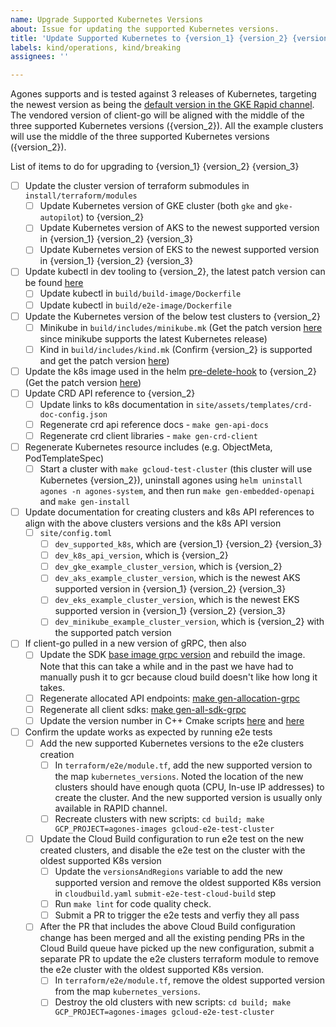```yaml
---
name: Upgrade Supported Kubernetes Versions
about: Issue for updating the supported Kubernetes versions.
title: 'Update Supported Kubernetes to {version_1} {version_2} {version_3}'
labels: kind/operations, kind/breaking
assignees: ''

---
```


Agones supports and is tested against 3 releases of Kubernetes, targeting the newest version as being the [default version in the GKE Rapid channel](https://cloud.google.com/kubernetes-engine/docs/release-notes#current_versions). The vendored version of client-go will be aligned with the middle of the three supported Kubernetes versions ({version_2}). All the example clusters will use the middle of the three supported Kubernetes versions ({version_2}).

List of items to do for upgrading to {version_1} {version_2} {version_3}

- [ ] Update the cluster version of terraform submodules in `install/terraform/modules`
    - [ ] Update Kubernetes version of GKE cluster (both `gke` and `gke-autopilot`) to {version_2}
    - [ ] Update Kubernetes version of AKS to the newest supported version in {version_1} {version_2} {version_3}
    - [ ] Update Kubernetes version of EKS to the newest supported version in {version_1} {version_2} {version_3}
- [ ] Update kubectl in dev tooling to {version_2}, the latest patch version can be found [here](https://kubernetes.io/releases/)
    - [ ] Update kubectl in `build/build-image/Dockerfile`
    - [ ] Update kubectl in `build/e2e-image/Dockerfile`
- [ ] Update the Kubernetes version of the below test clusters to {version_2}
    - [ ] Minikube in `build/includes/minikube.mk` (Get the patch version [here](https://kubernetes.io/releases/) since minikube supports the latest Kubernetes release)
    - [ ] Kind in `build/includes/kind.mk` (Confirm {version_2} is supported and get the patch version [here](https://github.com/kubernetes-sigs/kind/releases))
- [ ] Update the k8s image used in the helm [pre-delete-hook](https://github.com/googleforgames/agones/blob/main/install/helm/agones/templates/hooks/pre_delete_hook.yaml) to {version_2} (Get the patch version [here](https://hub.docker.com/r/lachlanevenson/k8s-kubectl))
- [ ] Update CRD API reference to {version_2}
    - [ ] Update links to k8s documentation in `site/assets/templates/crd-doc-config.json`
    - [ ] Regenerate crd api reference docs - `make gen-api-docs`
    - [ ] Regenerate crd client libraries - `make gen-crd-client`
- [ ] Regenerate Kubernetes resource includes (e.g. ObjectMeta, PodTemplateSpec)
    - [ ] Start a cluster with `make gcloud-test-cluster` (this cluster will use Kubernetes {version_2}), uninstall agones using `helm uninstall agones -n agones-system`, and then run  `make gen-embedded-openapi` and `make gen-install`
- [ ] Update documentation for creating clusters and k8s API references to align with the above clusters versions and the k8s API version
    - [ ] `site/config.toml`
        - [ ] `dev_supported_k8s`, which are {version_1} {version_2} {version_3}
        - [ ] `dev_k8s_api_version`, which is {version_2}
        - [ ] `dev_gke_example_cluster_version`, which is {version_2}
        - [ ] `dev_aks_example_cluster_version`, which is the newest AKS supported version in {version_1} {version_2} {version_3}
        - [ ] `dev_eks_example_cluster_version`, which is the newest EKS supported version in {version_1} {version_2} {version_3}
        - [ ] `dev_minikube_example_cluster_version`, which is {version_2} with the supported patch version
- [ ] If client-go pulled in a new version of gRPC, then also
    - [ ] Update the SDK [base image grpc version](https://github.com/googleforgames/agones/blob/main/build/includes/sdk.mk#L30) and rebuild the image. Note that this can take a while and in the past we have had to manually push it to gcr because cloud build doesn't like how long it takes.
    - [ ] Regenerate allocated API endpoints: [make gen-allocation-grpc](https://github.com/googleforgames/agones/blob/main/build/includes/allocation.mk#L55)
    - [ ] Regenerate all client sdks: [make gen-all-sdk-grpc](https://github.com/googleforgames/agones/blob/main/build/README.md#make-gen-all-sdk-grpc)
    - [ ] Update the version number in C++ Cmake scripts [here](https://github.com/googleforgames/agones/blob/main/sdks/cpp/CMakeLists.txt#L100) and [here](https://github.com/googleforgames/agones/blob/main/sdks/cpp/cmake/prerequisites.cmake#L34)
- [ ] Confirm the update works as expected by running e2e tests
    - [ ] Add the new supported Kubernetes versions to the e2e clusters creation
        - [ ] In `terraform/e2e/module.tf`, add the new supported version to the map `kubernetes_versions`. Noted the location of the new clusters should have enough quota (CPU, In-use IP addresses) to create the cluster. And the new supported version is usually only available in RAPID channel.
        - [ ] Recreate clusters with new scripts: `cd build; make GCP_PROJECT=agones-images gcloud-e2e-test-cluster`
    - [ ] Update the Cloud Build configuration to run e2e test on the new created clusters, and disable the e2e test on the cluster with the oldest supported K8s version
        - [ ] Update the `versionsAndRegions` variable to add the new supported version and remove the oldest supported K8s version in `cloudbuild.yaml` `submit-e2e-test-cloud-build` step
        - [ ] Run `make lint` for code quality check.
        - [ ] Submit a PR to trigger the e2e tests and verfiy they all pass
    - [ ] After the PR that includes the above Cloud Build configuration change has been merged and all the existing pending PRs in the Cloud Build queue have picked up the new configuration, submit a separate PR to update the e2e clusters terraform module to remove the e2e cluster with the oldest supported K8s version.
        - [ ] In `terraform/e2e/module.tf`, remove the oldest supported version from the map `kubernetes_versions`.
        - [ ] Destroy the old clusters with new scripts: `cd build; make GCP_PROJECT=agones-images gcloud-e2e-test-cluster`
